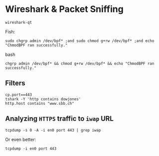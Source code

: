 # Wireshark & Packet Sniffing

	wireshark-qt

Fish:

	sudo chgrp admin /dev/bpf* ;and sudo chmod g+rw /dev/bpf* ;and echo "ChmodBPF ran successfully."

bash

	chgrp admin /dev/bpf* && chmod g+rw /dev/bpf* && echo "ChmodBPF ran successfully."

## Filters

	cp.port==443
	tshark -Y 'http contains dowjones'
	http.host contains "www.sbb.ch" 


## Analyzing `HTTPS` traffic to `iwap` URL

	tcpdump -s 0 -A -i en0 port 443 | grep iwap

Or even better:

	tcpdump -i en0 port 443